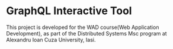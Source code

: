 # GraphQL Interactive Tool
This project is developed for the WAD course(Web Application Development), as part of the Distributed Systems Msc program at Alexandru Ioan Cuza University, Iasi.

